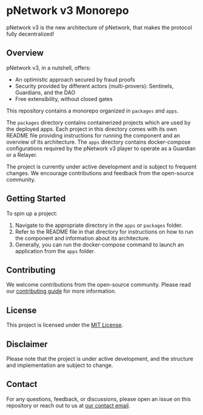 # pNetwork v3 Monorepo

pNetwork v3 is the new architecture of pNetwork, that makes the protocol fully decentralized!

## Overview

pNetwork v3, in a nutshell, offers:

- An optimistic approach secured by fraud proofs
- Security provided by different actors (multi-provers): Sentinels, Guardians, and the DAO
- Free extensibility, without closed gates

This repository contains a monorepo organized in `packages` and `apps`.

The `packages` directory contains containerized projects which are used by the deployed apps. Each project in this directory comes with its own README file providing instructions for running the component and an overview of its architecture. The `apps` directory contains docker-compose configurations required by the pNetwork v3 player to operate as a Guardian or a Relayer.

The project is currently under active development and is subject to frequent changes. We encourage contributions and feedback from the open-source community.

## Getting Started

To spin up a project:

1. Navigate to the appropriate directory in the `apps` or `packages` folder.
2. Refer to the README file in that directory for instructions on how to run the component and information about its architecture.
3. Generally, you can run the docker-compose command to launch an application from the `apps` folder.

## Contributing

We welcome contributions from the open-source community. Please read our [contributing guide](CONTRIBUTING.md) for more information.

## License

This project is licensed under the [MIT License](LICENSE).

## Disclaimer

Please note that the project is under active development, and the structure and implementation are subject to change.

## Contact

For any questions, feedback, or discussions, please open an issue on this repository or reach out to us at [our contact email](mailto:admin@p.network).
